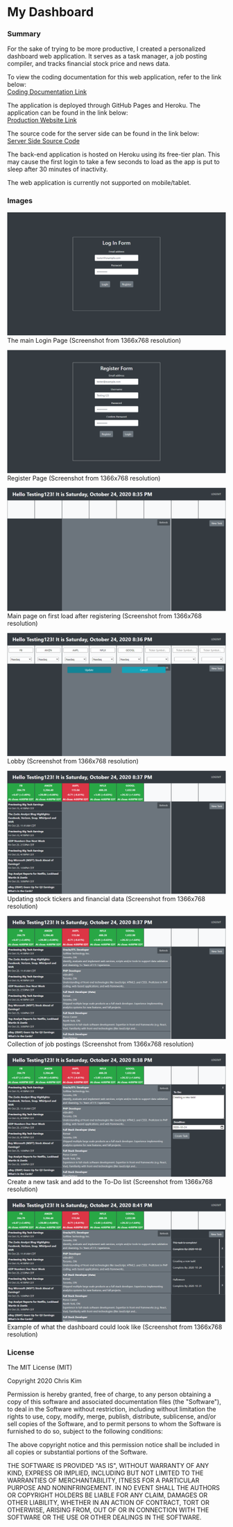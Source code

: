 # My Dashboard  

### Summary  

For the sake of trying to be more productive, I created a personalized dashboard web application. It serves as a task manager, a job posting compiler, and tracks financial stock price and news data.  

To view the coding documentation for this web application, refer to the link below:  
[Coding Documentation Link](https://ikim1991.github.io/coding-documentation/#/dashboard/)  

The application is deployed through GitHub Pages and Heroku. The application can be found in the link below:  
[Production Website Link](https://ikim1991.github.io/my-dashboard-app/)  

The source code for the server side can be found in the link below:  
[Server Side Source Code](https://github.com/ikim1991/my-dashboard-app-api/)  

The back-end application is hosted on Heroku using its free-tier plan. This may cause the first login to take a few seconds to load as the app is put to sleep after 30 minutes of inactivity.  

The web application is currently not supported on mobile/tablet.  

### Images  

![Login Page](./app-images/login.png "Login Page")  
The main Login Page (Screenshot from 1366x768 resolution)  

![Register Page](./app-images/register.png "Register Page")  
Register Page (Screenshot from 1366x768 resolution)  

![On Register](./app-images/onregister.png "On Register")  
Main page on first load after registering (Screenshot from 1366x768 resolution)  

![Add Stock Tickers](./app-images/addstocktickers.png "Add Stock Tickers")  
Lobby (Screenshot from 1366x768 resolution)  

![Financial Data](./app-images/financialdata.png "Financial Data")  
Updating stock tickers and financial data (Screenshot from 1366x768 resolution)  

![Job Postings](./app-images/jobpostings.png "Job Postings")  
Collection of job postings (Screenshot from 1366x768 resolution)  

![Create New Task](./app-images/newtask.png "Create New Task")  
Create a new task and add to the To-Do list (Screenshot from 1366x768 resolution)  

![To Do List](./app-images/todolist.png "To Do List")  
Example of what the dashboard could look like (Screenshot from 1366x768 resolution)  

### License  

The MIT License (MIT)  

Copyright 2020 Chris Kim  

Permission is hereby granted, free of charge, to any person obtaining a copy of this software and associated documentation files (the "Software"), to deal in the Software without restriction, including without limitation the rights to use, copy, modify, merge, publish, distribute, sublicense, and/or sell copies of the Software, and to permit persons to whom the Software is furnished to do so, subject to the following conditions:  

The above copyright notice and this permission notice shall be included in all copies or substantial portions of the Software.  

THE SOFTWARE IS PROVIDED "AS IS", WITHOUT WARRANTY OF ANY KIND, EXPRESS OR IMPLIED, INCLUDING BUT NOT LIMITED TO THE WARRANTIES OF MERCHANTABILITY, ITNESS FOR A PARTICULAR PURPOSE AND NONINFRINGEMENT. IN NO EVENT SHALL THE AUTHORS OR COPYRIGHT HOLDERS BE LIABLE FOR ANY CLAIM, DAMAGES OR OTHER LIABILITY, WHETHER IN AN ACTION OF CONTRACT, TORT OR OTHERWISE, ARISING FROM, OUT OF OR IN CONNECTION WITH THE SOFTWARE OR THE USE OR OTHER DEALINGS IN THE SOFTWARE.  
